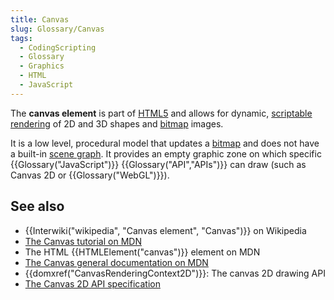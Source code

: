 ```yaml
---
title: Canvas
slug: Glossary/Canvas
tags:
  - CodingScripting
  - Glossary
  - Graphics
  - HTML
  - JavaScript
---
```

<p>The <strong>canvas element</strong> is part of <a href="https://en.wikipedia.org/wiki/HTML5">HTML5</a> and allows for dynamic, <a href="https://en.wikipedia.org/wiki/Scripting_language" title="Scripting language">scriptable</a> <a href="https://en.wikipedia.org/wiki/Rendering_(computer_graphics)" title="Rendering (computer graphics)">rendering</a> of 2D and 3D shapes and <a href="https://en.wikipedia.org/wiki/Bitmap">bitmap</a> images.</p> 

<p>It is a low level, procedural model that updates a <a href="https://en.wikipedia.org/wiki/Bitmap">bitmap</a> and does not have a built-in <a href="https://en.wikipedia.org/wiki/Scene_graph" title="Scene graph">scene graph</a>. It provides an empty graphic zone on which specific {{Glossary("JavaScript")}} {{Glossary("API","APIs")}} can draw (such as Canvas 2D or {{Glossary("WebGL")}}).</p>

<h2 id="see_also">See also</h2>

<ul>
 <li>{{Interwiki("wikipedia", "Canvas element", "Canvas")}} on Wikipedia</li>
 <li><a href="/en-US/docs/Web/API/Canvas_API/Tutorial">The Canvas tutorial on MDN</a></li>
 <li>The HTML {{HTMLElement("canvas")}} element on MDN</li>
 <li><a href="/en-US/docs/Web/API/Canvas_API">The Canvas general documentation on MDN</a></li>
 <li>{{domxref("CanvasRenderingContext2D")}}: The canvas 2D drawing API</li>
 <li><a href="https://www.w3.org/TR/2dcontext/">The Canvas 2D API specification</a></li>
</ul>

